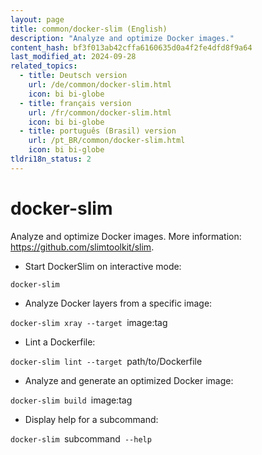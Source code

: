 ```yaml
---
layout: page
title: common/docker-slim (English)
description: "Analyze and optimize Docker images."
content_hash: bf3f013ab42cffa6160635d0a4f2fe4dfd8f9a64
last_modified_at: 2024-09-28
related_topics:
  - title: Deutsch version
    url: /de/common/docker-slim.html
    icon: bi bi-globe
  - title: français version
    url: /fr/common/docker-slim.html
    icon: bi bi-globe
  - title: português (Brasil) version
    url: /pt_BR/common/docker-slim.html
    icon: bi bi-globe
tldri18n_status: 2
---
```

# docker-slim

Analyze and optimize Docker images.
More information: <https://github.com/slimtoolkit/slim>.

- Start DockerSlim on interactive mode:

`docker-slim`

- Analyze Docker layers from a specific image:

`docker-slim xray --target `<span class="tldr-var badge badge-pill bg-dark-lm bg-white-dm text-white-lm text-dark-dm font-weight-bold">image:tag</span>

- Lint a Dockerfile:

`docker-slim lint --target `<span class="tldr-var badge badge-pill bg-dark-lm bg-white-dm text-white-lm text-dark-dm font-weight-bold">path/to/Dockerfile</span>

- Analyze and generate an optimized Docker image:

`docker-slim build `<span class="tldr-var badge badge-pill bg-dark-lm bg-white-dm text-white-lm text-dark-dm font-weight-bold">image:tag</span>

- Display help for a subcommand:

`docker-slim `<span class="tldr-var badge badge-pill bg-dark-lm bg-white-dm text-white-lm text-dark-dm font-weight-bold">subcommand</span>` --help`
